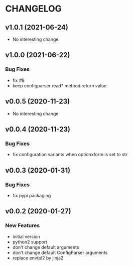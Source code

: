 # CHANGELOG

## v1.0.1 (2021-06-24)

- No interesting change

## v1.0.0 (2021-06-22)

### Bug Fixes

- fix #8
- keep configparser read* method return value

## v0.0.5 (2020-11-23)

- No interesting change

## v0.0.4 (2020-11-23)

### Bug Fixes

- fix configuration variants when optionxform is set to str

## v0.0.3 (2020-01-31)

### Bug Fixes

- fix pypi packaging

## v0.0.2 (2020-01-27)

### New Features

- initial version
- python2 support
- don't change default arguments
- don't change default ConfigParser arguments
- replace envtpl2 by jinja2


